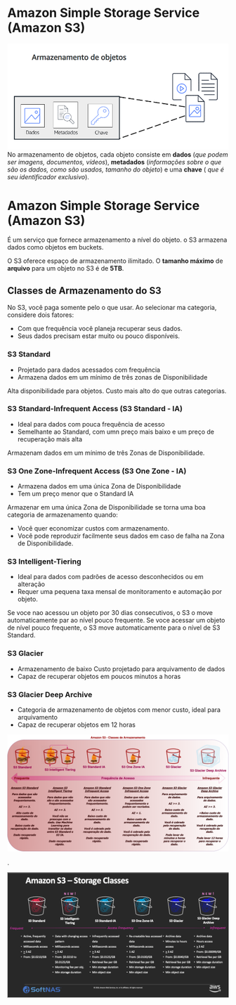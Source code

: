 # Amazon Simple Storage Service (Amazon S3)

![S3](../../_images/s3.png)
No armazenamento de objetos, cada objeto consiste em **dados** (*que podem ser imagens, documentos, vídeos*), **metadados** (*informações sobre o que são os dados, como são usados, tamanho do objeto*) e uma **chave** ( *que é seu identificador exclusivo*).

# Amazon Simple Storage Service (Amazon S3)

É um serviço que fornece armazenamento a nível do objeto. 
o S3 armazena dados como objetos em buckets.

O S3 oferece espaço de armazenamento ilimitado. O **tamanho máximo** de **arquivo** para um objeto no S3 é de **5TB**.

## Classes de Armazenamento do S3

No S3, você paga somente pelo o que usar.
Ao selecionar ma categoria, considere dois fatores:

- Com que frequência você planeja recuperar seus dados.
- Seus dados precisam estar muito ou pouco disponíveis.


### S3 Standard

- Projetado para dados acessados com frequência
- Armazena dados em um mínimo de três zonas de Disponibilidade
  
Alta disponibilidade para objetos. Custo mais alto do que outras categorias.

### S3 Standard-Infrequent Access (S3 Standard - IA)

- Ideal para dados com pouca frequência de acesso
- Semelhante ao Standard, com umn preço mais baixo e um preço de recuperação mais alta

Armazenam dados em um mínimo de três Zonas de Disponibilidade.

### S3 One Zone-Infrequent Access (S3 One Zone - IA)

- Armazena dados em uma única Zona de Disponibilidade
- Tem um preço menor que o Standard IA

Armazenar em uma única Zona de Disponibilidade se torna uma boa categoria de armazenamento quando:

- Você quer economizar custos com armazenamento.
- Você pode reproduzir facilmente seus dados em caso de falha na Zona de Disponibilidade.

### S3 Intelligent-Tiering

- Ideal para dados com padrões de acesso desconhecidos ou em alteração
- Requer uma pequena taxa mensal de monitoramento e automação por objeto.

Se voce nao acessou un objeto por 30 dias consecutivos, o S3 o move automaticamente par ao nível pouco frequente. Se voce acessar um objeto de nível pouco frequente, o S3 move automaticamente para o nível de S3 Standard.

### S3 Glacier

- Armazenamento de baixo Custo projetado para arquivamento de dados
- Capaz de recuperar objetos em poucos minutos a horas

### S3 Glacier Deep Archive 

- Categoria de armazenamento de objetos com menor custo, ideal para arquivamento
- Capaz de recuperar objetos em 12 horas

![S3](../../_images/s31.png)

.

![S3](../../_images/s32.png)
